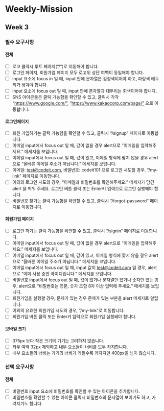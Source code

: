 # Weekly-Mission

## Week 3

### 필수 요구사항

#### 전체

- [ ] 로고 클릭시 루트 페이지(“/”)로 이동해야 합니다.
- [ ] 로그인 페이지, 회원가입 페이지 모두 로고위 상단 여백이 동일해야 합니다.
- [ ] input 요소에 focus in 일 때, input 안에 문자열은 검정색이어야 하고, 파랑색 테두리가 생겨야 합니다.
- [ ] input 요소에 focus out 일 때, input 안에 문자열과 테두리는 회색이어야 합니다.
- [ ] SNS 아이콘들은 클릭 가능함을 확인할 수 있고, 클릭시 각각 “https://www.google.com/”, “https://www.kakaocorp.com/page/” 으로 이동합니다.

#### 로그인페이지

- [ ] 회원 가입하기는 클릭 가능함을 확인할 수 있고, 클릭시 “/signup” 페이지로 이동합니다.
- [ ] 이메일 input에서 focus out 일 때, 값이 없을 경우 alert으로 “이메일을 입력해주세요.” 메세지를 보입니다.
- [ ] 이메일 input에서 focus out 일 때, 값이 있고, 이메일 형식에 맞지 않을 경우 alert으로 “올바른 이메일 주소가 아닙니다.” 메세지를 보입니다.
- [ ] 이메일: test@codeit.com, 비밀번호: codeit101 으로 로그인 시도할 경우, “/my-link” 페이지로 이동합니다.
- [ ] 이외의 로그인 시도의 경우, “이메일과 비밀번호를 확인해주세요.” 메세지가 담긴 alert 을 띄워 주세요.
      로그인 버튼 클릭 또는 Enter키 입력으로 로그인 실행돼야 합니다.
- [ ] 비밀번호 찾기는 클릭 가능함을 확인할 수 있고, 클릭시 “/forgot-password” 페이지로 이동합니다.

#### 회원가입 페이지

- [ ] 로그인 하기는 클릭 가능함을 확인할 수 있고, 클릭시 “/signin” 페이지로 이동합니다.
- [ ] 이메일 input에서 focus out 일 때, 값이 없을 경우 alert으로 “이메일을 입력해주세요.” 메세지를 보입니다.
- [ ] 이메일 input에서 focus out 일 때, 값이 있고, 이메일 형식에 맞지 않을 경우 alert으로 “올바른 이메일 주소가 아닙니다.” 메세지를 보입니다.
- [ ] 이메일 input에서 focus out 일 때, input 값이 test@codeit.com 일 경우, alert으로 “이미 사용 중인 아이디입니다.” 메세지를 보입니다.
- [ ] 비밀번호 input에서 focus out 일 때, 값이 없거나 문자열만 있거나 숫자만 있는 경우, alert으로 “비밀번호는 영문, 숫자 조합 8자 이상 입력해 주세요.” 메세지를 보입니다.
- [ ] 회원가입을 실행할 경우, 문제가 있는 경우 문제가 있는 부분을 alert 메세지로 알립니다.
- [ ] 이외의 유효한 회원가입 시도의 경우, “/my-link”로 이동합니다.
- [ ] 회원가입 버튼 클릭 또는 Enter키 입력으로 회원가입 실행돼야 합니다.

#### 모바일 크기

- [ ] 375px 보다 작은 크기의 기기는 고려하지 않습니다.
- [ ] 좌우 여백 32px 제외하고 내부 요소들이 너비를 모두 차지합니다.
- [ ] 내부 요소들의 너비는 기기의 너비가 커질수록 커지지만 400px을 넘지 않습니다.

### 선택 요구사항

#### 전체

- [ ] 비밀번호 input 요소에 비밀번호를 확인할 수 있는 아이콘을 추가합니다.
- [ ] 비밀번호를 확인할 수 있는 아이콘 클릭시 비밀번호의 문자열이 보이기도 하고, 가려지기도 합니다.
